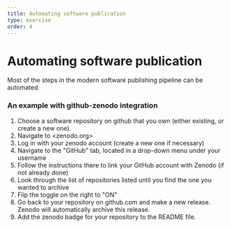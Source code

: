```yaml
---
title: Automating software publication
type: exercise
order: 4
---
```


# Automating software publication

Most of the steps in the modern software publishing pipeline can be automated.

### An example with github-zenodo integration
1. Choose a software repository on github that you own (either existing, or create a new one).
2. Navigate to <zenodo.org>
3. Log in with your zenodo account (create a new one if necessary)
4. Navigate to the "GitHub" tab, located in a drop-down menu under your username
5. Follow the instructions there to link your GitHub account with Zenodo (if not already done)
6. Look through the list of repositories listed until you find the one you wanted to archive
7. Flip the toggle on the right to "ON"
8. Go back to your repository on github.com and make a new release. Zenodo will automatically archive this release.
9. Add the zenodo badge for your repository to the README file.